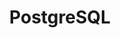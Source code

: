 ---
layout: extension
title: PostgreSQL
title_text: PostgreSQL
by: Peakboard
description: 
  - Diese Extension ermöglicht es, PostgreSQL Datenbanken als Datenquelle in Peakboard anzubinden. Mittels SQL-Statements können die Daten aus der PostgreSQL Datenbank ausgelesen werden.
lang: de
weight: 25
isDraft: false
ref: postgresql
image: PostgreSQL_Extension_Logo.png
image_thumbnail: PostgreSQL_Extension_Logo_thumbnail.png
repository: https://github.com/Peakboard/PeakboardExtensions/tree/master/PostgreSQL
download: Peakboard.Extensions.Npgsql.zip
extension_category:
  - Alle
  - Datenbank

version_history:
  - Version 1.0 on 09 February 2022 | Initial release
---